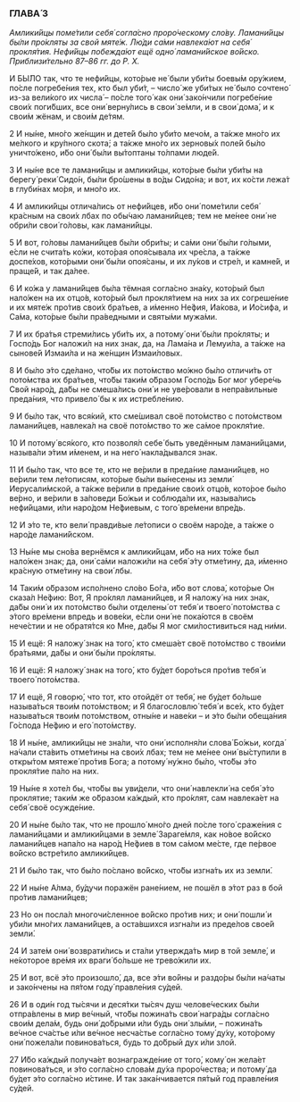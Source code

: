 ### ГЛАВА́ 3

_Амлики́йцы поме́тили себя́ согла́сно проро́ческому сло́ву. Ламани́йцы бы́ли про́кляты за свой мяте́ж. Лю́ди са́ми навлека́ют на себя́ прокля́тия. Нефи́йцы побежда́ют ещё одно́ ламани́йское во́йско. Приблизи́тельно 87–86 гг. до Р. Х._

И БЫ́ЛО так, что те нефи́йцы, кото́рые не́ были уби́ты боевы́м ору́жием, по́сле погребе́ния тех, кто был уби́т, – число́ же уби́тых не́ было сочтено́ из-за вели́кого их числа́ – по́сле того́ как они́ зако́нчили погребе́ние свои́х поги́бших, все они́ верну́лись в свои́ зе́мли, и в свои́ дома́, и к свои́м жёнам, и свои́м де́тям.

2 И ны́не, мно́го же́нщин и дете́й бы́ло уби́то мечо́м, а та́кже мно́го их ме́лкого и кру́пного скота́; а та́кже мно́го их зерновы́х поле́й бы́ло уничто́жено, и́бо они́ бы́ли вы́топтаны то́лпами люде́й.

3 И ны́не все те ламани́йцы и амлики́йцы, кото́рые бы́ли уби́ты на берегу́ реки́ Сидо́н, бы́ли бро́шены в во́ды Сидо́на; и вот, их ко́сти лежа́т в глуби́нах мо́ря, и мно́го их.

4 И амлики́йцы отлича́лись от нефи́йцев, и́бо они́ поме́тили себя́ кра́сным на свои́х лбах по обы́чаю ламани́йцев; тем не ме́нее они́ не обри́ли свои́ го́ловы, как ламани́йцы.

5 И вот, го́ловы ламани́йцев бы́ли обри́ты; и са́ми они́ бы́ли го́лыми, е́сли не счита́ть ко́жи, кото́рая опоя́сывала их чре́сла, а та́кже доспе́хов, кото́рыми они́ бы́ли опоя́саны, и их лу́ков и стре́л, и камне́й, и праще́й, и так да́лее.

6 И ко́жа у ламани́йцев бы́ла тёмная согла́сно зна́ку, кото́рый был нало́жен на их отцо́в, кото́рый был прокля́тием на них за их согреше́ние и их мяте́ж про́тив свои́х бра́тьев, а и́менно Не́фия, Иа́кова, и Ио́сифа, и Са́ма, кото́рые бы́ли пра́ведными и святы́ми мужа́ми.

7 И их бра́тья стреми́лись уби́ть их, а потому́ они́ бы́ли про́кляты; и Госпо́дь Бог наложи́л на них знак, да, на Лама́на и Лемуи́ла, а та́кже на сынове́й Измаи́ла и на же́нщин Измаи́ловых.

8 И бы́ло э́то сде́лано, что́бы их пото́мство мо́жно бы́ло отличи́ть от пото́мства их бра́тьев, что́бы таки́м о́бразом Госпо́дь Бог мог убере́чь Свой наро́д, да́бы не смеша́лись они́ и не уве́ровали в непра́вильные преда́ния, что привело́ бы к их истребле́нию.

9 И бы́ло так, что вся́кий, кто сме́шивал своё пото́мство с пото́мством ламани́йцев, навлека́л на своё пото́мство то же са́мое прокля́тие.

10 И потому́ вся́кого, кто позволя́л себе́ быть уведённым ламани́йцами, называ́ли э́тим и́менем, и на него́ накла́дывался знак.

11 И бы́ло так, что все те, кто не ве́рили в преда́ние ламани́йцев, но ве́рили тем ле́тописям, кото́рые бы́ли вы́несены из земли́ Иерусали́мской, а та́кже ве́рили в преда́ние свои́х отцо́в, кото́рое бы́ло ве́рно, и ве́рили в за́поведи Бо́жьи и соблюда́ли их, называ́лись нефи́йцами, и́ли наро́дом Не́фиевым, с того́ вре́мени впре́дь.

12 И э́то те, кто вели́ правди́вые ле́тописи о своём наро́де, а та́кже о наро́де ламани́йском.

13 Ны́не мы сно́ва вернёмся к амлики́йцам, и́бо на них то́же был нало́жен знак; да, они́ са́ми наложи́ли на себя́ э́ту отме́тину, да, и́менно кра́сную отме́тину на свои́ лбы.

14 Таки́м о́бразом испо́лнено сло́во Бо́га, и́бо вот слова́, кото́рые Он сказа́л Не́фию: Вот, Я про́клял ламани́йцев, и Я наложу́ на них знак, да́бы они́ и их пото́мство бы́ли отделены́ от тебя́ и твоего́ пото́мства с э́того вре́мени впредь и вове́ки, е́сли они́ не пока́ются в своём нече́стии и не обратя́тся ко Мне, да́бы Я мог сми́лостивиться над ни́ми.

15 И ещё: Я наложу́ знак на того́, кто смеша́ет своё пото́мство с твои́ми бра́тьями, да́бы и они́ бы́ли про́кляты.

16 И ещё: Я наложу́ знак на того́, кто бу́дет боро́ться про́тив тебя́ и твоего́ пото́мства.

17 И ещё, Я говорю́, что тот, кто отойдёт от тебя́, не бу́дет бо́льше называ́ться твои́м пото́мством; и Я благословлю́ тебя́ и все́х, кто бу́дет называ́ться твои́м пото́мством, отны́не и наве́ки – и э́то бы́ли обеща́ния Го́спода Не́фию и его́ пото́мству.

18 И ны́не, амлики́йцы не зна́ли, что они́ исполня́ли слова́ Бо́жьи, когда́ на́чали ста́вить отме́тины на свои́х лбах; тем не ме́нее они́ вы́ступили в откры́том мятеже́ про́тив Бога; а потому́ ну́жно бы́ло, что́бы э́то прокля́тие па́ло на них.

19 Ны́не я хоте́л бы, что́бы вы уви́дели, что они́ навлекли́ на себя́ э́то проклятие; таки́м же о́бразом ка́ждый, кто про́клят, сам навлека́ет на себя́ своё осужде́ние.

20 И ны́не бы́ло так, что не прошло́ мно́го дней по́сле того́ сраже́ния с ламани́йцами и амлики́йцами в земле́ Зараге́мля, как но́вое во́йско ламани́йцев напа́ло на наро́д Не́фиев в том са́мом ме́сте, где пе́рвое во́йско встре́тило амлики́йцев.

21 И бы́ло так, что бы́ло по́слано во́йско, что́бы изгна́ть их из земли́.

22 И ны́не А́лма, бу́дучи поражён ране́нием, не пошёл в э́тот раз в бой про́тив ламани́йцев;

23 Но он посла́л многочи́сленное во́йско про́тив них; и они́ пошли́ и уби́ли мно́гих ламани́йцев, а оста́вшихся изгна́ли из преде́лов свое́й земли́.

24 И зате́м они́ возврати́лись и ста́ли утвержда́ть мир в той земле́, и не́которое вре́мя их враги́ бо́льше не трево́жили их.

25 И вот, всё э́то произошло́, да, все э́ти во́йны и раздо́ры бы́ли на́чаты и зако́нчены на пя́том году́ правле́ния су́дей.

26 И в оди́н год ты́сячи и деся́тки ты́сяч душ челове́ческих бы́ли отпра́влены в мир ве́чный, что́бы пожина́ть свои́ награ́ды согла́сно свои́м дела́м, будь они́ до́брыми и́ли будь они́ злы́ми, – пожина́ть ве́чное сча́стье и́ли ве́чное несча́стье согла́сно тому́ ду́ху, кото́рому они́ пожела́ли повинова́ться, будь то до́брый дух и́ли злой.

27 И́бо ка́ждый получа́ет вознагражде́ние от того́, кому́ он жела́ет повинова́ться, и э́то согла́сно слова́м ду́ха проро́чества; и потому́ да бу́дет э́то согла́сно и́стине. И так зака́нчивается пя́тый год правле́ния су́дей.
